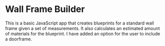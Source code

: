 # Wall Frame Builder
This is a basic JavaScript app that creates blueprints for a standard wall frame given a set of measurements. It also calculates an estimated amount of materials for the blueprint.
I have added an option for the user to include a doorframe.

